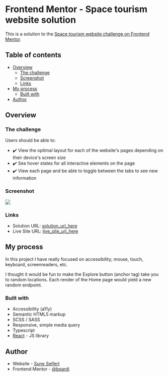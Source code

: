 # Frontend Mentor - Space tourism website solution

This is a solution to the [Space tourism website challenge on Frontend Mentor](https://www.frontendmentor.io/challenges/space-tourism-multipage-website-gRWj1URZ3).

## Table of contents

- [Overview](#overview)
  - [The challenge](#the-challenge)
  - [Screenshot](#screenshot)
  - [Links](#links)
- [My process](#my-process)
  - [Built with](#built-with)
- [Author](#author)

## Overview

### The challenge

Users should be able to:

- ✔️ View the optimal layout for each of the website's pages depending on their device's screen size
- ✔️ See hover states for all interactive elements on the page
- ✔️ View each page and be able to toggle between the tabs to see new information

### Screenshot

![](./screenshot.jpg)

### Links

- Solution URL: [solution_url_here](solution_url_here)
- Live Site URL: [live_site_url_here](live_site_url_here)

## My process

In this project I have really focused on accessibility; mouse, touch, keyboard, screenreaders, etc.

I thought it would be fun to make the Explore button (anchor tag) take you to random locations.
Each render of the Home page would yield a new random endpoint.

### Built with

- Accessibility (a11y)
- Semantic HTML5 markup
- SCSS / SASS
- Responsive, simple media query
- Typescript
- [React](https://reactjs.org/) - JS library

## Author

- Website - [Sune Seifert](https://bqardi.dk)
- Frontend Mentor - [@bqardi](https://www.frontendmentor.io/profile/bqardi)
